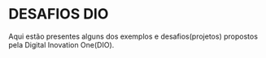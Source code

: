 # DESAFIOS DIO
Aqui estão presentes alguns dos exemplos e desafios(projetos) propostos pela Digital Inovation One(DIO).
